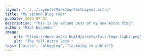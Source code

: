 ```yaml
---
layout: "../../layouts/MarkdownPostLayout.astro"
title: "My second Blog Post"
pubDate: 2022-07-01
description: "This is my second post of my new Astro blog"
author: "Raul Escandon"
image:
    url: "https://docs.astro.build/assets/full-logo-light.png"
    alt: "The full Astro logo."
tags: ["astro", "blogging", "learning in public"]
---
```

